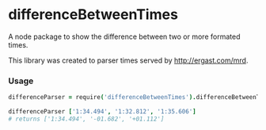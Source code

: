 # differenceBetweenTimes

A node package to show the difference between two or more formated times.

This library was created to parser times served by http://ergast.com/mrd.

### Usage

```coffeescript
differenceParser = require('differenceBetweenTimes').differenceBetweenTimes

differenceParser ['1:34.494', '1:32.812', '1:35.606']
# returns ['1:34.494', '-01.682', '+01.112']
```
